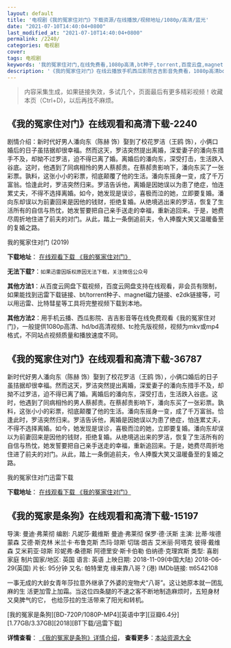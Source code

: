 ```yaml
---
layout: default
title: '电视剧《我的冤家住对门》下载资源/在线播放/视频地址/1080p/高清/蓝光'
date: "2021-07-10T14:40:04+0800"
last_modified_at: "2021-07-10T14:40:04+0800"
permalink: /2240/
categories: 电视剧
cover:
tags: 电视剧
keywords: '我的冤家住对门,在线免费看,1080p高清,bt种子,torrent,百度云盘,magnet,磁力链,迅雷下载资源'
description: '《我的冤家住对门》在线云播放手机西瓜影院吉吉影音免费看，1080p高清bd/hd未删减完整版和tc抢先枪版，mkv/mp4格式，附带bt/torrent种子、magnet/磁力链、百度云盘、网盘资源迅雷下载链接'
---
```


>内容采集生成，如果链接失效，多试几个，页面最后有更多精彩视频！收藏本页（Ctrl+D)，以后再找不麻烦。


## 《我的冤家住对门》在线观看和高清下载-2240

剧情介绍：新时代好男人潘向东（陈赫 饰）娶到了校花罗洁（王鸥 饰），小俩口婚后的日子虽拮据却很幸福。然而这天，罗洁突然提出离婚，深爱妻子的潘向东措手不及，却拗不过罗洁，迫不得已离了婚。离婚后的潘向东，深受打击，生活跌入谷底。这时，他遇到了同病相怜的男人蔡郝贵。在蔡郝贵影响下，潘向东买了一张彩票。孰料，这张小小的彩票，彻底颠覆了他的生活。潘向东摇身一变，成了千万富翁。恰逢此时，罗洁突然归来。罗洁告诉他，离婚是因她误以为患了绝症，怕连累丈夫，不得不选择离婚。如今，她发现是误诊，喜极而泣的她，立即要复婚。潘向东却误以为前妻回来是因他的钱财，拒绝复婚。从绝境逃出来的罗洁，恢复了生活所有的自信与热忱，她发誓要把自己亲手送走的幸福，重新追回来。于是，她费尽周折地住进了前夫的对门。从此，踏上一条倒追前夫，令人捧腹大笑又温暖备至的复婚之路。


我的冤家住对门 (2019)

**下载地址**： [在线观看下载 《我的冤家住对门》](https://www.btbtdy.me/btdy/dy14349.html) 


**无法下载?**：`如果迅雷因版权原因无法下载，关注微信公众号 `

**其他方法1**：从百度云网盘下载视频，百度云网盘支持在线观看，非会员有限制，如果能找到迅雷下载链接、bt/torrent种子、magnet磁力链接、e2dk链接等，可以用迅雷、比特彗星等工具将完整视频下载到本地。

**其他方法2**：用手机云播、西瓜影院、吉吉影音等在线免费观看《我的冤家住对门》，一般提供1080p高清、hd/bd高清视频、tc抢先版视频，视频为mkv或mp4格式，不同站点视频质量和播放速度不同。


## 《我的冤家住对门》在线观看和高清下载-36787

新时代好男人潘向东（陈赫 饰）娶到了校花罗洁（王鸥 饰），小俩口婚后的日子虽拮据却很幸福。然而这天，罗洁突然提出离婚，深爱妻子的潘向东措手不及，却拗不过罗洁，迫不得已离了婚。离婚后的潘向东，深受打击，生活跌入谷底。这时，他遇到了同病相怜的男人蔡郝贵。在蔡郝贵影响下，潘向东买了一张彩票。孰料，这张小小的彩票，彻底颠覆了他的生活。潘向东摇身一变，成了千万富翁。恰逢此时，罗洁突然归来。罗洁告诉他，离婚是因她误以为患了绝症，怕连累丈夫，不得不选择离婚。如今，她发现是误诊，喜极而泣的她，立即要复婚。潘向东却误以为前妻回来是因他的钱财，拒绝复婚。从绝境逃出来的罗洁，恢复了生活所有的自信与热忱，她发誓要把自己亲手送走的幸福，重新追回来。于是，她费尽周折地住进了前夫的对门。从此，踏上一条倒追前夫，令人捧腹大笑又温暖备至的复婚之路。


我的冤家住对门迅雷下载

**下载地址**： [在线观看下载 《我的冤家住对门》](https://www.993dy.com//vod-detail-id-34329.html) 


## 《我的冤家是条狗》在线观看和高清下载-15197

导演: 曼迪·弗莱彻 编剧: 凡妮莎·戴维斯 曼迪·弗莱彻 保罗·德·沃斯 主演: 比蒂·埃德蒙森 艾德·斯克林 米兰卡·布鲁克斯 杰玛·琼斯 切瑞·朗吉 艾米丽·阿塔克 彼得·戴维森 艾米莉亚·琼斯 珍妮弗·桑德斯 阿德里安·斯卡伯勒 伯纳德·克理宾斯 类型: 喜剧 家庭 制片国家/地区: 英国 语言: 英语 上映日期: 2018-11-09(中国大陆) 2018-06-29(英国) 片长: 95分钟 又名: 帕特里克 缘来靠八哥？(港) IMDb链接: tt6542108

一事无成的大龄女青年莎拉意外继承了外婆的宠物犬“八哥”。这让她原本就一团乱麻的生 活更加雪上加霜。当这位四条腿的不速之客不断地制造麻烦时，五短身材又臭脾气的它， 也给莎拉的生活带来了阳光和转机。


[我的冤家是条狗][BD-720P/1080P-MP4][英语中字][豆瓣6.4分][1.77GB/3.37GB][2018][BT下载/迅雷下载]

**详情查看**： [《我的冤家是条狗》详情介绍](/movie/15197/)， **查看更多**：[本站资源大全](/movie/t/all/)

